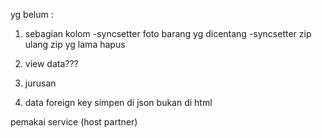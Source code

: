 yg belum :


1. sebagian kolom 
-syncsetter foto barang yg dicentang
-syncsetter zip ulang zip yg lama hapus 

2. view data???

3. jurusan

4. data foreign key simpen di json bukan di html

pemakai service (host partner)